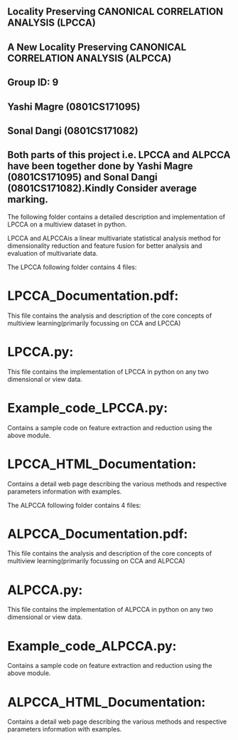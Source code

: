 ## Locality Preserving CANONICAL CORRELATION ANALYSIS (LPCCA)
## A New Locality Preserving CANONICAL CORRELATION ANALYSIS (ALPCCA)



## Group ID: 9
## Yashi Magre (0801CS171095)
## Sonal Dangi (0801CS171082)
## Both parts of this project i.e. LPCCA and ALPCCA have been together done by Yashi Magre (0801CS171095) and Sonal Dangi (0801CS171082).Kindly Consider average marking.

The following folder contains a detailed description and implementation of LPCCA on a multiview dataset in python.

LPCCA  and ALPCCAis a linear multivariate statistical analysis method for dimensionality reduction and feature fusion for better analysis and evaluation of multivariate data.

The LPCCA following folder contains 4 files:

# LPCCA_Documentation.pdf:
This file contains the analysis and description of the core concepts of multiview learning(primarily focussing on CCA and LPCCA)

# LPCCA.py:
This file contains the implementation of LPCCA in python on any two dimensional
or view data.

# Example_code_LPCCA.py:
Contains a sample code on feature extraction and reduction using the above module.

# LPCCA_HTML_Documentation:
Contains a detail web page describing the various methods and respective parameters information with examples.

The ALPCCA following folder contains 4 files:

# ALPCCA_Documentation.pdf:
This file contains the analysis and description of the core concepts of multiview learning(primarily focussing on CCA and ALPCCA)

# ALPCCA.py:
This file contains the implementation of ALPCCA in python on any two dimensional
or view data.

# Example_code_ALPCCA.py:
Contains a sample code on feature extraction and reduction using the above module.

# ALPCCA_HTML_Documentation:
Contains a detail web page describing the various methods and respective parameters information with examples.
